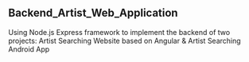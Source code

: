 ## Backend_Artist_Web_Application
Using Node.js Express framework to implement the backend of two projects: Artist Searching Website based on Angular & Artist Searching Android App
